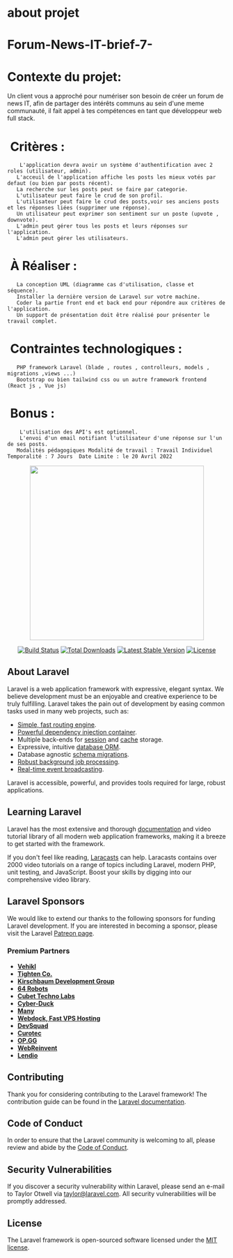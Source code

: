 

















 # about projet #
 # Forum-News-IT-brief-7-
# Contexte du projet: 

Un client vous a approché pour numériser son besoin de créer un forum de news IT, afin de partager des intérêts communs au sein d'une meme communauté, il fait appel à tes compétences en tant que développeur web full stack.
# ​  Critères : 
      ​  L'application devra avoir un système d'authentification avec 2 roles (utilisateur, admin). 
      ​ L'acceuil de l'application affiche les posts les mieux votés par defaut (ou bien par posts récent). 
      ​ La recherche sur les posts peut se faire par categorie. 
      ​ L'utilisateur peut faire le crud de son profil.
      ​ L'utilisateur peut faire le crud des posts,voir ses anciens posts et les réponses liées (supprimer une réponse). 
      ​ Un utilisateur peut exprimer son sentiment sur un poste (upvote , downvote). 
      ​ L'admin peut gérer tous les posts et leurs réponses sur l'application.
      ​ L'admin peut gérer les utilisateurs. 
 # ​  À Réaliser :  
      ​ La conception UML (diagramme cas d'utilisation, classe et séquence).
      ​ Installer la dernière version de Laravel sur votre machine. 
      ​ Coder la partie front end et back end pour répondre aux critères de l'application. 
      ​ Un support de présentation doit être réalisé pour présenter le travail complet. 
 # ​  Contraintes technologiques : 
      ​ PHP framework Laravel (blade , routes , controlleurs, models , migrations ,views ...) 
      ​ Bootstrap ou bien tailwind css ou un autre framework frontend (React js , Vue js) 
 # ​  Bonus : 
      ​  L'utilisation des API's est optionnel. 
      ​  L'envoi d'un email notifiant l'utilisateur d'une réponse sur l'un de ses posts. 
      ​ Modalités pédagogiques Modalité de travail : Travail Individuel  Temporalité : 7 Jours  Date Limite : le 20 Avril 2022

<p align="center"><a href="https://laravel.com" target="_blank"><img src="https://raw.githubusercontent.com/laravel/art/master/logo-lockup/5%20SVG/2%20CMYK/1%20Full%20Color/laravel-logolockup-cmyk-red.svg" width="400"></a></p>

<p align="center">
<a href="https://travis-ci.org/laravel/framework"><img src="https://travis-ci.org/laravel/framework.svg" alt="Build Status"></a>
<a href="https://packagist.org/packages/laravel/framework"><img src="https://img.shields.io/packagist/dt/laravel/framework" alt="Total Downloads"></a>
<a href="https://packagist.org/packages/laravel/framework"><img src="https://img.shields.io/packagist/v/laravel/framework" alt="Latest Stable Version"></a>
<a href="https://packagist.org/packages/laravel/framework"><img src="https://img.shields.io/packagist/l/laravel/framework" alt="License"></a>
</p>

## About Laravel

Laravel is a web application framework with expressive, elegant syntax. We believe development must be an enjoyable and creative experience to be truly fulfilling. Laravel takes the pain out of development by easing common tasks used in many web projects, such as:

- [Simple, fast routing engine](https://laravel.com/docs/routing).
- [Powerful dependency injection container](https://laravel.com/docs/container).
- Multiple back-ends for [session](https://laravel.com/docs/session) and [cache](https://laravel.com/docs/cache) storage.
- Expressive, intuitive [database ORM](https://laravel.com/docs/eloquent).
- Database agnostic [schema migrations](https://laravel.com/docs/migrations).
- [Robust background job processing](https://laravel.com/docs/queues).
- [Real-time event broadcasting](https://laravel.com/docs/broadcasting).

Laravel is accessible, powerful, and provides tools required for large, robust applications.

## Learning Laravel

Laravel has the most extensive and thorough [documentation](https://laravel.com/docs) and video tutorial library of all modern web application frameworks, making it a breeze to get started with the framework.

If you don't feel like reading, [Laracasts](https://laracasts.com) can help. Laracasts contains over 2000 video tutorials on a range of topics including Laravel, modern PHP, unit testing, and JavaScript. Boost your skills by digging into our comprehensive video library.

## Laravel Sponsors

We would like to extend our thanks to the following sponsors for funding Laravel development. If you are interested in becoming a sponsor, please visit the Laravel [Patreon page](https://patreon.com/taylorotwell).

### Premium Partners

- **[Vehikl](https://vehikl.com/)**
- **[Tighten Co.](https://tighten.co)**
- **[Kirschbaum Development Group](https://kirschbaumdevelopment.com)**
- **[64 Robots](https://64robots.com)**
- **[Cubet Techno Labs](https://cubettech.com)**
- **[Cyber-Duck](https://cyber-duck.co.uk)**
- **[Many](https://www.many.co.uk)**
- **[Webdock, Fast VPS Hosting](https://www.webdock.io/en)**
- **[DevSquad](https://devsquad.com)**
- **[Curotec](https://www.curotec.com/services/technologies/laravel/)**
- **[OP.GG](https://op.gg)**
- **[WebReinvent](https://webreinvent.com/?utm_source=laravel&utm_medium=github&utm_campaign=patreon-sponsors)**
- **[Lendio](https://lendio.com)**

## Contributing

Thank you for considering contributing to the Laravel framework! The contribution guide can be found in the [Laravel documentation](https://laravel.com/docs/contributions).

## Code of Conduct

In order to ensure that the Laravel community is welcoming to all, please review and abide by the [Code of Conduct](https://laravel.com/docs/contributions#code-of-conduct).

## Security Vulnerabilities

If you discover a security vulnerability within Laravel, please send an e-mail to Taylor Otwell via [taylor@laravel.com](mailto:taylor@laravel.com). All security vulnerabilities will be promptly addressed.

## License

The Laravel framework is open-sourced software licensed under the [MIT license](https://opensource.org/licenses/MIT).
